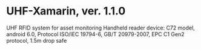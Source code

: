 # UHF-Xamarin, ver. 1.1.0
UHF RFID system for asset monitoring
Handheld reader device: C72 model, android 6.0, Protocol ISO/IEC 19794-6, GB/T 20979-2007, EPC C1 Gen2 protocol, 1.5m drop safe
